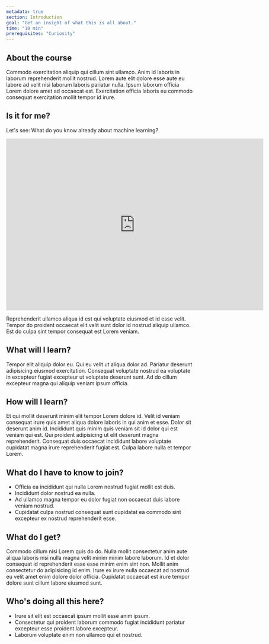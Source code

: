 ```yaml
---
metadata: true
section: Introduction
goal: "Get an insight of what this is all about."
time: "10 min"
prerequisites: "Curiosity"
---
```


## About the course 

Commodo exercitation aliquip qui cillum sint ullamco. Anim id laboris in laborum reprehenderit mollit nostrud. Lorem aute elit dolore esse aute eu labore ad velit nisi laborum laboris pariatur nulla. Ipsum laborum officia Lorem dolore amet ad occaecat est. Exercitation officia laboris eu commodo consequat exercitation mollit tempor id irure.

## Is it for me?

Let's see: What do you know already about machine learning?

<iframe src="https://h5p.org/h5p/embed/716110" width="694" height="463" frameborder="0" allowfullscreen="allowfullscreen"></iframe><script src="https://h5p.org/sites/all/modules/h5p/library/js/h5p-resizer.js" charset="UTF-8"></script>

Reprehenderit ullamco aliqua id est qui voluptate eiusmod et id esse velit. Tempor do proident occaecat elit velit sunt dolor id nostrud aliquip ullamco. Est do culpa sint tempor consequat est Lorem veniam.

## What will I learn?

Tempor elit aliquip dolor eu. Qui eu velit ut aliqua dolor ad. Pariatur deserunt adipisicing eiusmod exercitation. Consequat voluptate nostrud ea voluptate in excepteur fugiat excepteur ut voluptate deserunt sunt. Ad do cillum excepteur magna qui aliquip veniam ipsum officia.

## How will I learn?

Et qui mollit deserunt minim elit tempor Lorem dolore id. Velit id veniam consequat irure quis amet aliqua dolore laboris in qui anim et esse. Dolor sit deserunt anim id. Incididunt quis minim quis veniam sit id dolor qui est veniam qui est. Qui proident adipisicing ut elit deserunt magna reprehenderit. Consequat duis occaecat incididunt labore voluptate cupidatat magna irure reprehenderit fugiat est. Culpa labore nulla et tempor Lorem.

## What do I have to know to join?

- Officia ea incididunt qui nulla Lorem nostrud fugiat mollit est duis.
- Incididunt dolor nostrud ea nulla.
- Ad ullamco magna tempor eu dolor fugiat non occaecat duis labore veniam nostrud.
- Cupidatat culpa nostrud consequat sunt cupidatat ea commodo sint excepteur ex nostrud reprehenderit esse.

## What do I get?

Commodo cillum nisi Lorem quis do do. Nulla mollit consectetur anim aute aliqua laboris nisi nulla magna velit minim minim labore laborum. Id et dolor consequat id reprehenderit esse esse minim enim sint non. Mollit anim consectetur do adipisicing id enim. Irure ex irure nulla occaecat ad nostrud eu velit amet enim dolore dolor officia. Cupidatat occaecat est irure tempor dolore sunt cillum labore eiusmod sunt.

## Who's doing all this here?

- Irure sit elit est occaecat ipsum mollit esse anim ipsum.
- Consectetur qui proident laborum commodo fugiat incididunt pariatur excepteur esse proident labore excepteur.
- Laborum voluptate enim non ullamco qui et nostrud.